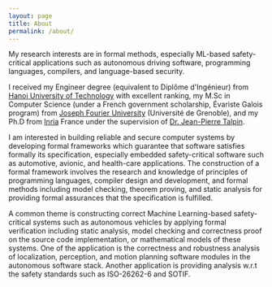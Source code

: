 ```yaml
---
layout: page
title: About
permalink: /about/
---
```


My research interests are in formal methods, especially ML-based safety-critical applications such as autonomous driving software, programming languages, compilers, and language-based security.

I received my Engineer degree (equivalent to Diplôme d'Ingénieur) from 
[Hanoi University of Technology](http://en.hust.edu.vn/home) with excellent ranking, 
my M.Sc in Computer Science (under a French government scholarship, Évariste Galois program) 
from [Joseph Fourier University](https://www.ujf-grenoble.fr/?language=en) 
(Université de Grenoble), and my Ph.D from [Inria](http://www.inria.fr/en/) 
France under the supervision of [Dr. Jean-Pierre Talpin](http://www.irisa.fr/prive/talpin/).

I am interested in building reliable and secure computer systems by developing formal frameworks
which guarantee that software satisfies formally its specification, especially embedded safety-critical
software such as automotive, avionic, and health-care applications. The construction of a formal framework
involves the research and knowledge of principles of programming languages, compiler design and development,
and formal methods including model checking, theorem proving, and static analysis for providing
formal assurances that the specification is fulfilled.

A common theme is constructing correct Machine Learning-based safety-critical systems such as autonomous 
vehicles by applying formal verification including static analysis, model checking and correctness proof 
on the source code implementation, or mathematical models of these systems. One of the application is the 
correctness and robustness analysis of localization, perception, and motion planning software modules in 
the autonomous software stack. Another application is providing analysis w.r.t the safety standards 
such as ISO-26262-6 and SOTIF.
